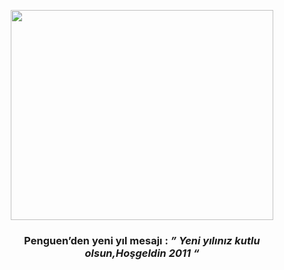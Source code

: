 <html><body><p style="text-align: center;"><img class="aligncenter" title="Yeni Yıl 2011" src="http://i52.tinypic.com/2lw3rf8.jpg" alt="" width="420" height="336"></p>

<h3 style="text-align: center;"><strong>Penguen’den yeni yıl mesajı :</strong><strong><strong> <em>” Yeni yılınız kutlu olsun,Hoşgeldin 2011 “</em></strong></strong></h3></body></html>